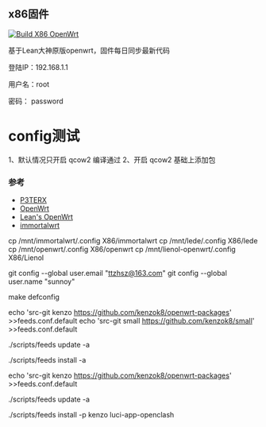## x86固件
[![Build X86 OpenWrt](https://github.com/taanng/x86_Openwrt/actions/workflows/build-x86-openwrt.yml/badge.svg)](https://github.com/taanng/x86_Openwrt/actions/workflows/build-x86-openwrt.yml)

基于Lean大神原版openwrt，固件每日同步最新代码

登陆IP：192.168.1.1 

用户名：root

密码： password

# config测试

1、默认情况只开启 qcow2 编译通过
2、开启 qcow2 基础上添加包




### 参考

- [P3TERX](https://github.com/P3TERX/Actions-OpenWrt)
- [OpenWrt](https://github.com/openwrt/openwrt)
- [Lean's OpenWrt](https://github.com/coolsnowwolf/lede)
- [immortalwrt](https://github.com/immortalwrt/immortalwrt)




cp /mnt/immortalwrt/.config X86/immortalwrt 
cp /mnt/lede/.config X86/lede 
cp /mnt/openwrt/.config X86/openwrt
cp /mnt/lienol-openwrt/.config X86/Lienol 


git config --global user.email "ttzhsz@163.com"
git config --global user.name "sunnoy"


make defconfig

echo 'src-git kenzo https://github.com/kenzok8/openwrt-packages' >>feeds.conf.default
echo 'src-git small https://github.com/kenzok8/small' >>feeds.conf.default


./scripts/feeds update -a

./scripts/feeds install -a

echo 'src-git kenzo https://github.com/kenzok8/openwrt-packages' >>feeds.conf.default

./scripts/feeds update -a

./scripts/feeds install -p kenzo luci-app-openclash

